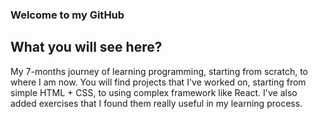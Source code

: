 ### Welcome to my GitHub

## What you will see here?

 My 7-months journey of learning programming, starting from scratch, to where I am now.
 You will find projects that I've worked on, starting from simple HTML  + CSS, to using complex framework like React.
 I've also added exercises that I found them really useful in my learning process. 
 

